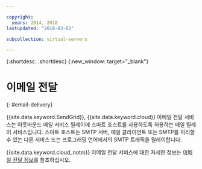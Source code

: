 ```yaml
---

copyright:
  years: 2014, 2018
lastupdated: "2018-03-02"

subcollection: virtual-servers

---
```


{:shortdesc: .shortdesc}
{:new_window: target="_blank"}

# 이메일 전달
{: #email-delivery}

{{site.data.keyword.SendGrid}}, {{site.data.keyword.cloud}} 이메일 전달 서비스는 아웃바운드 메일 서비스 릴레이에 스마트 호스트를 사용하도록 허용하는 메일 릴레이 서비스입니다. 스마트 호스트는 SMTP 서버, 메일 클라이언트 또는 SMTP를 처리할 수 있는 다른 서비스 또는 프로그래밍 언어에서의 SMTP 트래픽을 릴레이합니다.

{{site.data.keyword.cloud_notm}} 이메일 전달 서비스에 대한 자세한 정보는 [이메일 전달 정보](/docs/infrastructure/email-delivery?topic=email-delivery-getting-started-tutorial)를 참조하십시오.
